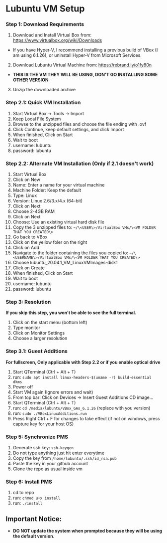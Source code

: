 # Lubuntu VM Setup

### Step 1: Download Requirements
1. Download and Install Virtual Box from: https://www.virtualbox.org/wiki/Downloads<br>
  - If you have Hyper-V, I recommend installing a previous build of VBox (I am using 6.1.26), or uninstall Hyper-V from Microsoft Services.<br>
2. Download Lubuntu Virtual Machine from: https://rebrand.ly/o1fy80n<br>
  - **THIS IS THE VM THEY WILL BE USING, DON'T GO INSTALLING SOME OTHER VERSION**<br>
3. Unzip the downloaded archive<br>

### Step 2.1: Quick VM Installation
1. Start Virtual Box -> Tools -> Import<br>
2. Keep Local File System<br>
3. Browse to the unzipped files and choose the file ending with .ovf<br>
4. Click Continue, keep default settings, and click Import<br>
5. When finished, Click on Start<br>
6. Wait to boot<br>
7. username: lubuntu<br>
8. password: lubuntu<br>

### Step 2.2: Alternate VM Installation (Only if 2.1 doesn't work)
1. Start Virtual Box<br>
2. Click on New<br>
3. Name: Enter a name for your virtual machine<br>
4. Machine Folder: Keep the default<br>
5. Type: Linux<br>
6. Version: Linux 2.6/3.x/4.x (64-bit)<br>
7. Click on Next<br>
8. Choose 2-4GB RAM<br>
9. Click on Next<br>
10. Choose: Use an existing virtual hard disk file<br>
11. Copy the 3 unzipped files to: `~/\<USER\>/VirtualBox VMs/\<VM FOLDER THAT YOU CREATED\>`<br>
12. Go back to VBox<br>
13. Click on the yellow foler on the right<br>
14. Click on Add<br>
15. Navigate to the folder containing the files you copied to: `~/\<USERNAME\>/VirtualBox VMs/\<VM FOLDER THAT YOU CREATED\>`<br>
16. Choose lubuntu_20.04.1_VM_LinuxVMImages-disk1<br>
17. Click on Create<br>
18. When finished, Click on Start<br>
19. Wait to boot<br>
20. username: lubuntu<br>
21. password: lubuntu<br>

### Step 3: Resolution
**If you skip this step, you won't be able to see the full terminal.**<br>
1. Click on the start menu (bottom left)<br>
2. Type monitor<br>
3. Click on Monitor Settings<br>
4. Choose a larger resolution<br>

### Step 3.1: Guest Additions
**For fullscreen, Only applicable with Step 2.2 or if you enable optical drive**<br>
1. Start QTerminal (Ctrl + Alt + T)<br>
2. run: `sudo apt install linux-headers-$(uname -r) build-essential dkms`<br>
3. Power off<br>
4. Start VM again (Ignore errors and wait)<br>
5. From top bar: Click on Devices -> Insert Guest Additions CD image...<br>
6. Start QTerminal (Ctrl + Alt + T)<br>
7. run: `cd /media/lubuntu/VBox_GAs_6.1.26` (replace with you version)<br>
8. run: `sudo ./VBoxLinuxAdditions.run`<br>
9. Press Right Ctrl + F for changes to take effect (if not on windows, press capture key for your host OS)<br>

### Step 5: Synchronize PMS
1. Generate ssh key: `ssh-keygen`<br>
2. Do not type anything just hit enter everytime<br>
3. Copy the key from `/home/lubuntu/.ssh/id_rsa.pub`<br>
4. Paste the key in your github account<br>
5. Clone the repo as usual inside vm<br>

### Step 6: Install PMS
1. cd to repo<br>
2. run: `chmod u+x install`<br>
3. run: `./install`<br>

## Important Notice:
- **DO NOT update the system when prompted because they will be using the default version.**<br>
